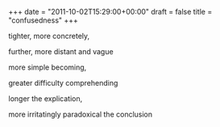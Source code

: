 +++
date = "2011-10-02T15:29:00+00:00"
draft = false
title = "confusedness"
+++
<p>tighter, more concretely,</p>&#13;
<p>further, more distant and vague</p>&#13;
<p>more simple becoming,</p>&#13;
<p>greater difficulty comprehending</p>&#13;
<p>longer the explication,</p>&#13;
<p>more irritatingly paradoxical the conclusion</p> 

